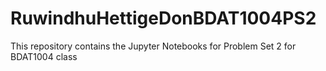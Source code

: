 # RuwindhuHettigeDonBDAT1004PS2
This repository contains the Jupyter Notebooks for Problem Set 2 for BDAT1004 class  
